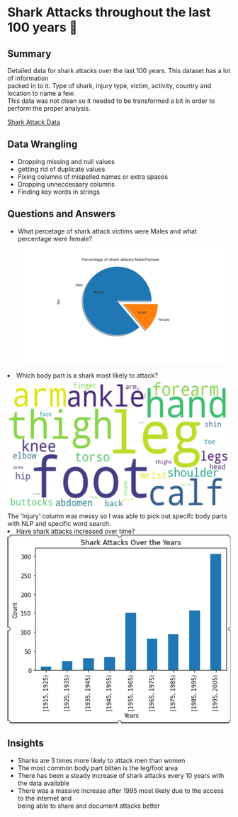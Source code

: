 # Shark Attacks throughout the last 100 years 🦈 <br>
## Summary
Detailed data for shark attacks over the last 100 years. This dataset has a lot of information <br>
packed in to it. Type of shark, injury type, victim, activity, country and location to name a few. <br>
This data was not clean so it needed to be transformed a bit in order to perform the proper analysis. <br>

<a href="https://www.kaggle.com/datasets/mysarahmadbhat/shark-attacks">Shark Attack Data</a>

## Data Wrangling

+ Dropping missing and null values
+ getting rid of duplicate values
+ Fixing columns of mispelled names or extra spaces
+ Dropping unneccesaary columns
+ Finding key words in strings


## Questions and Answers

<div>
  <ul>
    <li>What percetage of shark attack victims were Males and what percentage were female?</li>
   <img src="https://github.com/aarmobley/sharkattack/blob/main/Shark%20Attack%20pie.png" width="600"/>
    </ul>
    <li>Which body part is a shark most likely to attack?</li>
    <img src="https://github.com/aarmobley/sharkattack/blob/main/Shark%20attack%20wordcloud.png" width="600"/> <br>
     The 'Injury' column was messy so I was able to pick out specifc body parts with NLP and specific word search. <br>
    </ul>
    <li>Have shark attacks increased over time?</li>
    <img  src="https://github.com/aarmobley/sharkattack/blob/main/Sharks%20bar%20graph.png" width="600"/> <br>
    </ul>
</div>

## Insights

+ Sharks are 3 times more likely to attack men than women
+ The most common body part bitten is the leg/foot area
+ There has been a steady increase of shark attacks every 10 years with the data available <br>
+ There was a massive increase after 1995 most likely due to the access to the internet and <br>
  being able to share and document attacks better 





 
